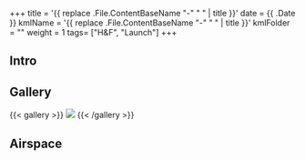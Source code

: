 +++
title = '{{ replace .File.ContentBaseName "-" " " | title }}'
date = {{ .Date }}
kmlName = '{{ replace .File.ContentBaseName "-" " " | title }}'
kmlFolder = ""
weight = 1
tags= ["H&F", "Launch"]
+++
## Intro


## Gallery
{{< gallery >}}
  <img src="gallery/01.jpg" class="grid-w33" />
{{< /gallery >}}

## Airspace
